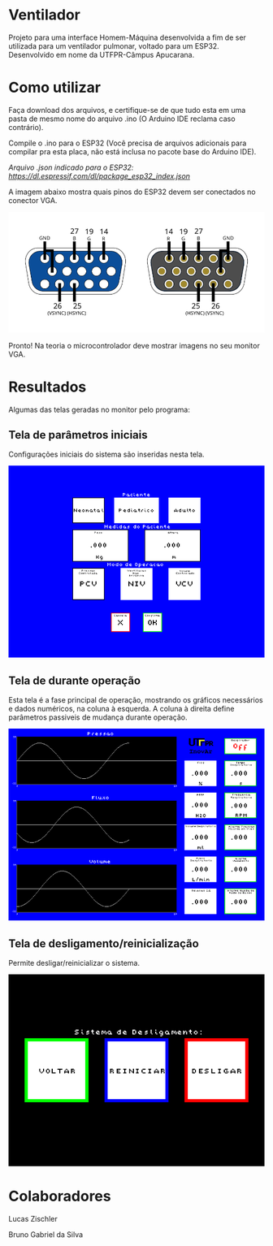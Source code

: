# Ventilador

Projeto para uma interface Homem-Máquina desenvolvida a fim de ser utilizada para um ventilador pulmonar, voltado para um ESP32. Desenvolvido em nome da UTFPR-Câmpus Apucarana.

# Como utilizar

Faça download dos arquivos, e certifique-se de que tudo esta em uma pasta de mesmo nome do arquivo .ino (O Arduino IDE reclama caso contrário).

Compile o .ino para o ESP32 (Você precisa de arquivos adicionais para compilar pra esta placa, não está inclusa no pacote base do Arduino IDE).

*Arquivo .json indicado para o ESP32: https://dl.espressif.com/dl/package_esp32_index.json*

A imagem abaixo mostra quais pinos do ESP32 devem ser conectados no conector VGA.

![14 R, 19 G, 27 B, 26 VSYNC, 25 HSYNC](./readmeIMG/VGA.svg)

Pronto! Na teoria o microcontrolador deve mostrar imagens no seu monitor VGA.

# Resultados

Algumas das telas geradas no monitor pelo programa:

## Tela de parâmetros iniciais

Configurações iniciais do sistema são inseridas nesta tela.

![Tela de parametros iniciais](./readmeIMG/tela_inicial.png)

## Tela de durante operação

Esta tela é a fase principal de operação, mostrando os gráficos necessários e dados numéricos, na coluna à esquerda. A coluna à direita define parâmetros passiveis de mudança durante operação.

![Tela durante fase principal](./readmeIMG/tela_default.png)

## Tela de desligamento/reinicialização

Permite desligar/reinicializar o sistema.

![Tela com três botões, voltar, reinicializar e desligar](./readmeIMG/tela_final.png)

# Colaboradores

Lucas Zischler

Bruno Gabriel da Silva

